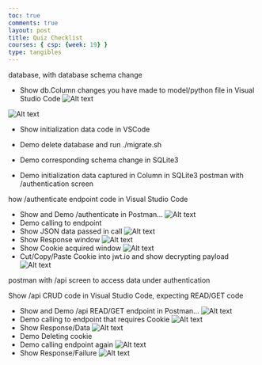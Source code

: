 ```yaml
---
toc: true
comments: true
layout: post
title: Quiz Checklist
courses: { csp: {week: 19} }
type: tangibles
---
```




database, with database schema change

 - Show db.Column changes you have made to model/python file in Visual Studio Code
 ![Alt text](</student/images/Screenshot 2024-01-31 at 11.15.39 AM.png>)
 
 ![Alt text](</student/images/Screenshot 2024-01-31 at 11.16.36 AM.png>)
 
 - Show initialization data code in VSCode


 
 - Demo delete database and run ./migrate.sh
 
 - Demo corresponding schema change in SQLite3
 
 - Demo initialization data captured in Column in SQLite3
postman with /authentication screen

 how /authenticate endpoint code in Visual Studio Code
 - Show and Demo /authenticate in Postman…
 ![Alt text](</student/images/Screenshot 2024-01-31 at 11.33.31 AM.png>)
 - Demo calling to endpoint
 - Show JSON data passed in call
 ![Alt text](</student/images/Screenshot 2024-01-31 at 11.30.03 AM.png>)
 - Show Response window
 ![Alt text](</student/images/Screenshot 2024-01-31 at 11.30.03 AM.png>)
 - Show Cookie acquired window
 ![Alt text](</student/images/Screenshot 2024-01-31 at 11.31.40 AM.png>)
 - Cut/Copy/Paste Cookie into jwt.io and show decrypting payload
 ![Alt text](</student/images/Screenshot 2024-01-31 at 11.32.40 AM.png>)

  postman with /api screen to access data under authentication

 Show /api CRUD code in Visual Studio Code, expecting READ/GET code
 
 - Show and Demo /api READ/GET endpoint in Postman…
 ![Alt text](</student/images/Screenshot 2024-01-31 at 11.32.54 AM.png>)
 - Demo calling to endpoint that requires Cookie
 ![Alt text](</student/images/Screenshot 2024-01-31 at 11.40.04 AM.png>)
 - Show Response/Data
 ![Alt text](</student/images/Screenshot 2024-01-31 at 11.33.07 AM.png>)
 - Demo Deleting cookie
 - Demo calling endpoint again
 ![Alt text](</student/images/Screenshot 2024-01-31 at 11.41.27 AM.png>)
 - Show Response/Failure
 ![Alt text](</student/images/Screenshot 2024-01-31 at 11.40.53 AM.png>)
